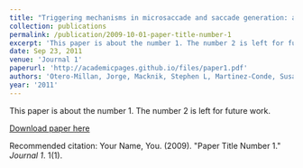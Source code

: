 ```yaml
---
title: "Triggering mechanisms in microsaccade and saccade generation: a novel proposal."
collection: publications
permalink: /publication/2009-10-01-paper-title-number-1
excerpt: 'This paper is about the number 1. The number 2 is left for future work.'
date: Sep 23, 2011
venue: 'Journal 1'
paperurl: 'http://academicpages.github.io/files/paper1.pdf'
authors: 'Otero-Millan, Jorge, Macknik, Stephen L, Martinez-Conde, Susana'
year: '2011'
---
```

This paper is about the number 1. The number 2 is left for future work.

[Download paper here](http://academicpages.github.io/files/paper1.pdf)

Recommended citation: Your Name, You. (2009). "Paper Title Number 1." <i>Journal 1</i>. 1(1).
